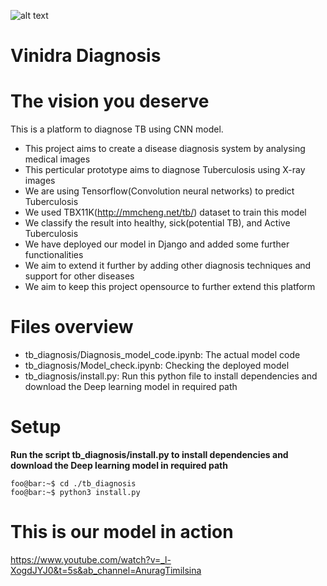 ![alt text](https://user-images.githubusercontent.com/33256063/108596120-155dc200-73ab-11eb-9331-81fa1b96fb50.png)

# Vinidra Diagnosis
# The vision you deserve
This is a platform to diagnose TB using CNN model.  

* This project aims to create a disease diagnosis system by analysing medical images
* This perticular prototype aims to diagnose Tuberculosis using X-ray images
* We are using Tensorflow(Convolution neural networks) to predict Tuberculosis
* We used TBX11K(http://mmcheng.net/tb/) dataset to train this model
* We classify the result into healthy, sick(potential TB), and Active Tuberculosis
* We have deployed our model in Django and added some further functionalities
* We aim to extend it further by adding other diagnosis techniques and support for other diseases
* We aim to keep this project opensource to further extend this platform

# Files overview
* tb_diagnosis/Diagnosis_model_code.ipynb: The actual model code
* tb_diagnosis/Model_check.ipynb: Checking the deployed model
* tb_diagnosis/install.py: Run this python file to install dependencies and download the Deep learning model in required path

# Setup
**Run the script tb_diagnosis/install.py to install dependencies and download the Deep learning model in required path**
```console
foo@bar:~$ cd ./tb_diagnosis
foo@bar:~$ python3 install.py
```
# This is our model in action
https://www.youtube.com/watch?v=_l-XogdJYJ0&t=5s&ab_channel=AnuragTimilsina
